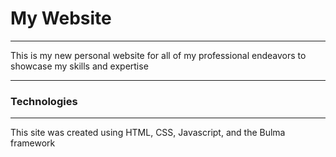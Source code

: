 # My Website
***
This is my new personal website for all of my professional endeavors to showcase my skills and expertise

***
### Technologies
***
This site was created using HTML, CSS, Javascript, and the Bulma framework
